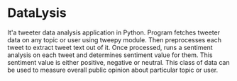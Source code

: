# DataLysis
It'a tweeter data analysis application in Python. Program fetches tweeter data on any topic or user using tweepy module.
Then preprocesses each tweet to extract tweet text out of it. Once processed, runs a sentiment analysis on each tweet and determines 
sentiment value for them. This sentiment value is either positive, negative or neutral. This class of data can be used to measure overall
public opinion about particular topic or user.
